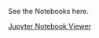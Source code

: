 See the Notebooks here.

[Jupyter Notebook Viewer](https://nbviewer.org/github/RikinZala25/Emotion-Music-Player/tree/main/Jupyter%20Notebooks/)
